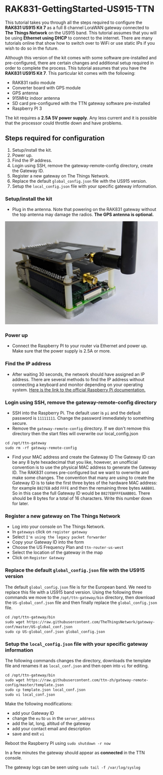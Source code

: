 # RAK831-GettingStarted-US915-TTN

This tutorial takes you through all the steps required to configure the **RAK831 US915 Kit 7** as a full 8 channel LoraWAN gateway connected to **The Things Network** on the US915 band. This tutorial assumes that you will be using **Ethernet using DHCP** to connect to the internet. There are many tutorials online that show how to switch over to WiFi or use static IPs if you wish to do so in the future.

Although this version of the kit comes with some software pre-installed and pre-configured, there are certain changes and additional setup required in order to complete the process.
This tutorial assumes that you have the **RAK831 US915 Kit 7**. This particular kit comes with the following:
* RAK831 radio module
* Converter board with GPS module
* GPS antenna
* 915MHz indoor antenna
* SD card pre-configured with the TTN gateway software pre-installed
* Raspberry PI 3

The kit requires a **2.5A 5V power supply**. Any less current and it is possible that the processor could throttle down and have problems.

## Steps required for configuration
1. Setup/install the kit.
1. Power up.
1. Find the IP address.
1. Login using SSH, remove the gateway-remote-config directory, create the Gateway ID.
1. Register a new gateway on The Things Network.
1. Replace the default `global_config.json` file with the US915 version.
1. Setup the `local_config.json` file with your specific gateway information.

### Setup/install the kit
* Plug in the antenna. Note that powering on the RAK831 gateway without the top antenna may damage the radios. **The GPS antenna is optional.**

![Antenna](https://github.com/bborncr/RAK831-GettingStarted-US915-TTN/blob/master/images/antenna.PNG)

### Power up
* Connect the Raspberry PI to your router via Ethernet and power up. Make sure that the power supply is 2.5A or more.
### Find the IP address
* After waiting 30 seconds, the network should have assigned an IP address. There are several methods to find the IP address without connecting a keyboard and monitor depending on your operating system. [Here is the link to the official Raspberry Pi documentation.](https://www.raspberrypi.org/documentation/remote-access/ip-address.md)
### Login using SSH, remove the gateway-remote-config directory
* SSH into the Raspberry Pi. The default user is `pi` and the default password is `11111111`. Change the password immediately to something secure. 
* Remove the `gateway-remote-config` directory. If we don't remove this directory then the start files will overwrite our local_config.json
```
cd /opt/ttn-gateway
sudo rm -rf gateway-remote-config
```
* Find your MAC address and create the Gateway ID
The Gateway ID can be any 8 byte hexadecimal that you like, however, an unofficial convention is to use the physical MAC address to generate the Gateway ID. The RAK831 comes pre-configured but we want to overwrite and make some changes. The convention that many are using to create the Gateway ID is to take the first three bytes of the hardware MAC address: for example `B827EB` add `FFFE` and then the remaining three bytes `AABB01`. So in this case the full Gateway ID would be `B827EBFFFEAABB01`. There should be 8 bytes for a total of 16 characters. Write this number down for later.
### Register a new gateway on The Things Network
* Log into your console on The Things Network.
* In `gateways` click on `register gateway`
* Select `I'm using the legacy packet forwarder`
* Copy your Gateway ID into the form
* Choose the US Frequency Plan and `ttn-router-us-west`
* Select the location of the gateway in the map
* Click on `Register Gateway`
### Replace the default `global_config.json` file with the US915 version
The default `global_config.json` file is for the European band. We need to replace this file with a US915 band version. Using the following three commands we move to the `/opt/ttn-gateway/bin` directory, then download the `US-global_conf.json` file and then finally replace the `global_config.json` file.
```
cd /opt/ttn-gateway/bin
sudo wget https://raw.githubusercontent.com/TheThingsNetwork/gateway-conf/master/US-global_conf.json
sudo cp US-global_conf.json global_config.json
```

### Setup the `local_config.json` file with your specific gateway information
The following commands changes the directory, downloads the template file and renames it as `local_conf.json` and then open into `vi` for editing. 
```
cd /opt/ttn-gateway/bin
sudo wget https://raw.githubusercontent.com/ttn-zh/gateway-remote-config/master/template.json
sudo cp template.json local_conf.json
sudo vi local_conf.json
```
Make the following modifications:
* add your Gateway ID
* change the `eu` to `us` in the `server_address`
* add the lat, long, altitud of the gateway
* add your contact email and description
* save and exit `vi`

Reboot the Raspberry PI using `sudo shutdown -r now`

In a few minutes the gateway should appear as **connected** in the TTN console.

The gateway logs can be seen using `sudo tail -f /var/log/syslog`

